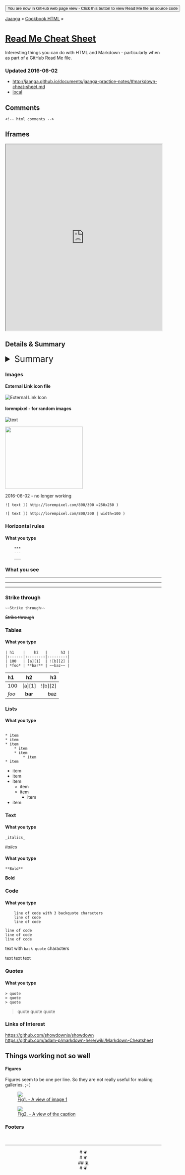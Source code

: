 <span style=display:none; >
[You are now in GitHub source code view - click this link to view Read Me file as a web page]
( http://jaanga.github.io/documents/jaanga-practice-notes/ "View file as a web page." ) </span>
<input type=button onclick=window.location.href='https://github.com/jaanga/jaanga.github.io/tree/master/documents/jaanga-practice-notes/'; value='You are now in GitHub web page view - Click this button to view Read Me file as source code' />

[Jaanga]( http://jaanga.github.io ) » [Cookbook HTML]( http://jaanga.github.io/documents/  ) » 

[Read Me Cheat Sheet]( ./index.html#readme-cheat-sheet.md )
===

Interesting things you can do with HTML and Markdown - particularly when as part of a GitHub Read Me file.



### Updated 2016-06-02

* http://jaanga.github.io/documents/jaanga-practice-notes/#markdown-cheat-sheet.md
* [local]( ./index.html#markdown-cheat-sheet.md )


## Comments


	<!-- html comments -->


## Iframes

<iframe class=ifr src=http://example.com/ width=100% height=600px >
<img src=http://lorempixel.com/800/600 >
</iframe>  

## Details & Summary

<details>
<summary style=font-size:200%; >Summary</summary>
Thing Details Details Details Details Details
</details>

### Images

#### External Link icon file

![External Link Icon]( ../files/Icon_External_Link.png )  


#### lorempixel - for random images

![ text ]( http://lorempixel.com/800/300 )

<img src=http://lorempixel.com/800/300 width=250 height=200>


2016-06-02 - no longer working

	![ text ]( http://lorempixel.com/800/300 =250x250 )

	![ text ]( http://lorempixel.com/800/300 | width=100 )

 
### Horizontal rules

#### What you type
```
	***
	---
	___
```

### What you see

***

---

___



### Strike through

```
~~Strike through~~
```
~~Strike through~~



### Tables

#### What you type

```
| h1    |    h2   |      h3 |
|:------|:-------:|--------:|
| 100   | [a][1]  | ![b][2] |
| *foo* | **bar** | ~~baz~~ |
```

| h1    |    h2   |      h3 |
|:------|:-------:|--------:|
| 100   | [a][1]  | ![b][2] |
| *foo* | **bar** | ~~baz~~ |

### Lists

#### What you type
```

* item
* item
* item
	* item
	* item
		* item
* item

```
* item
* item
* item
	* item
	* item
		* item
* item


### Text

#### What you type
	_italics_

_italics_

#### What you type

	**Bold**

**Bold**


### Code

#### What you type

```
	line of code with 3 backquote characters
	line of code 
	line of code
```

	line of code
	line of code 
	line of code

text with `back quote` characters

text text text


### Quotes

#### What you type

```
> quote
> quote
> quote
```

> quote
> quote
> quote


### Links of Interest

https://github.com/showdownjs/showdown  
https://github.com/adam-p/markdown-here/wiki/Markdown-Cheatsheet

<!--
http://google.com
-->

## Things working not so well


#### Figures

Figures seem to be one per line. So they are not really useful for making galleries. ;-(

<figure>
<a href=http://google.com >
<img src="http://lorempixel.com/200/200/" >
<figcaption>Fig1. - A view of image 1</figcaption>
<a>
</figure>

<figure >
<a href=http://google.com ><img src="http://lorempixel.com/200/200/" >
<figcaption>Fig2. - A view of the caption</figcaption>
</a>
</figure>



### Footers

<br>

***

<center title="dingbat" >
# <a href=javascript:window.scrollTo(0,0); style=text-decoration:none; >❦</a>
</center>

<center title="dingbat" >
# <span onclick=window.scrollTo(0,0); style=cursor:pointer; >❦</span>
</center>

<center title="dingbat" >
## <a href=javascript:content.scrollTop=0; >❦</a>
</center>

<center title="dingbat" >
# <a href=javascript:window.scrollTop=0; style=text-decoration:none; >❦</a>
</center>
